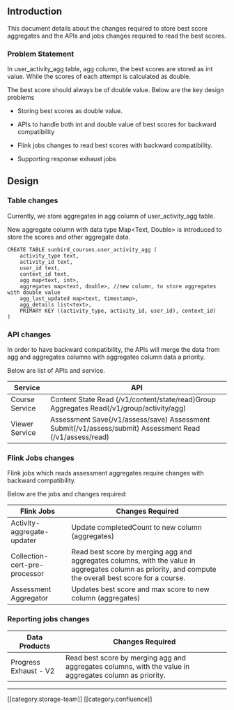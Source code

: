
## Introduction
This document details about the changes required to store best score aggregates and the APIs and jobs changes required to read the best scores.


### Problem Statement
In user_activity_agg table, agg column, the best scores are stored as int value. While the scores of each attempt is calculated as double.

The best score should always be of double value. Below are the key design problems


* Storing best scores as double value.


* APIs to handle both int and double value of best scores for backward compatibility


* Flink jobs changes to read best scores with backward compatibility.


* Supporting response exhaust jobs




## Design

### Table changes
Currently, we store aggregates in agg column of user_activity_agg table.

New aggregate column with data type Map<Text, Double> is introduced to store the scores and other aggregate data.


```
CREATE TABLE sunbird_courses.user_activity_agg (
    activity_type text,
    activity_id text,
    user_id text,
    context_id text,
    agg map<text, int>,
    aggregates map<text, double>, //new column, to store aggregates with double value
    agg_last_updated map<text, timestamp>,
    agg_details list<text>, 
    PRIMARY KEY ((activity_type, activity_id, user_id), context_id)
)
```

### API changes
In order to have backward compatibility, the APIs will merge the data from agg and aggregates columns with aggregates column data a priority.

Below are list of APIs and service.



|  **Service**  |  **API**  | 
|  --- |  --- | 
| Course Service | Content State Read (/v1/content/state/read)Group Aggregates Read(/v1/group/activity/agg) | 
| Viewer Service | Assessment Save(/v1/assess/save) Assessment Submit(/v1/assess/submit) Assessment Read (/v1/assess/read) | 


### Flink Jobs changes
Flink jobs which reads assessment aggregates require changes with backward compatibility.

Below are the jobs and changes required:



|  **Flink Jobs**  |  **Changes Required**  | 
|  --- |  --- | 
| Activity-aggregate-updater | Update completedCount to new column (aggregates) | 
| Collection-cert-pre-processor | Read best score by merging agg and aggregates columns, with the value in aggregates column as priority, and compute the overall best score for a course. | 
| Assessment Aggregator  | Updates best score and max score to new column (aggregates) | 


### Reporting jobs changes


|  **Data Products**  |  **Changes Required**  | 
|  --- |  --- | 
| Progress Exhaust - V2 | Read best score by merging agg and aggregates columns, with the value in aggregates column as priority. | 





*****

[[category.storage-team]] 
[[category.confluence]] 
